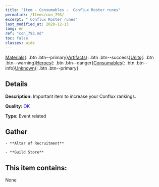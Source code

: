 ```yaml
---
title: "Item - Consumables -  Conflux Roster runes"
permalink: /Items/con_793/
excerpt: " Conflux Roster runes"
last_modified_at: 2020-12-13
lang: en
ref: "con_793.md"
toc: false
classes: wide
---
```

 [Materials](/Items/){: .btn .btn--primary}[Artifacts](/Items/Artifacts/){: .btn .btn--success}[Units](/Items/Units/){: .btn .btn--warning}[Heroes](/Items/Heroes/){: .btn .btn--danger}[Consumables](/Items/Consumables/){: .btn .btn--info}[Unknown](/Items/Unknown/){: .btn .btn--primary}

## Details
 **Description:** Important item to increase your Conflux rankings.

 **Quality:** <span style="color: #0000CD">OK</span>

 **Type:** Event related

## Gather

    - **Altar of Recruitment** 

    - **Guild Store** 



## This item contains:

  None

